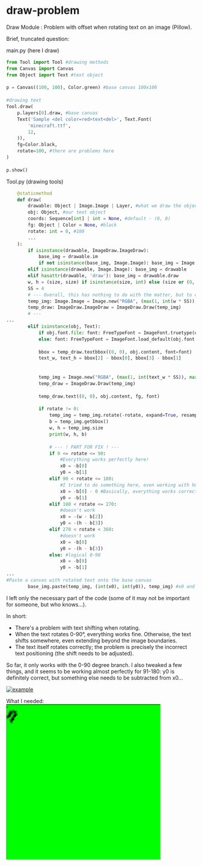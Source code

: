 # draw-problem
Draw Module : Problem with offset when rotating text on an image (Pillow). 

Brief, truncated question:

main.py (here I draw)
```py
from Tool import Tool #drawing methods
from Canvas import Canvas
from Object import Text #text object

p = Canvas((100, 100), Color.green) #base canvas 100x100

#drawing text
Tool.draw(
    p.layers[0].draw, #base canvas
    Text('Sample <del color=red>text<del>', Text.Font(
        'minecraft.ttf',
        12,
    )),
    fg=Color.black,
    rotate=100, #there are problems here
)

p.show()
```

Tool.py (drawing tools)
```py
    @staticmethod
    def draw(
        drawable: Object | Image.Image | Layer, #what we draw the object on (layer/canvas)
        obj: Object, #our text object
        coords: Sequence[int] | int = None, #default - (0, 0)
        fg: Object | Color = None, #black
        rotate: int = 0, #100
        ...
    ):
        if isinstance(drawable, ImageDraw.ImageDraw):
            base_img = drawable.im
            if not isinstance(base_img, Image.Image): base_img = Image.frombytes(base_img.mode, base_img.size, base_img.tobytes())
        elif isinstance(drawable, Image.Image): base_img = drawable
        elif hasattr(drawable, 'draw'): base_img = drawable.draw
        w, h = (size, size) if isinstance(size, int) else (size or (0, 0))
        SS = 4
        # --- Overall, this has nothing to do with the matter, but to clear the fog ---
        temp_img: Image.Image = Image.new("RGBA", (max(1, int(w * SS)), max(1, int(h * SS))), (0, 0, 0, 0)) #temp canvas 
        temp_draw: ImageDraw.ImageDraw = ImageDraw.Draw(temp_img)
        # ---
...
        elif isinstance(obj, Text):
            if obj.font.file: font: FreeTypeFont = ImageFont.truetype(obj.font.file, obj.font.size)
            else: font: FreeTypeFont = ImageFont.load_default(obj.font.size)

            bbox = temp_draw.textbbox((0, 0), obj.content, font=font)
            text_w, text_h = bbox[2] - bbox[0], bbox[3] - bbox[1]
            

            temp_img = Image.new("RGBA", (max(1, int(text_w * SS)), max(1, int(text_h * SS))), (0, 0, 0, 0)) #text canvas
            temp_draw = ImageDraw.Draw(temp_img)

            temp_draw.text((0, 0), obj.content, fg, font)

            if rotate != 0:
                temp_img = temp_img.rotate(-rotate, expand=True, resample=Image.BICUBIC) #new canvas with rotated text
                b = temp_img.getbbox()
                w, h = temp_img.size
                print(w, h, b)
                
                # --- ! PART FOR FIX ! ---
                if 0 <= rotate <= 90:
                    #Everything works perfectly here!
                    x0 = -b[0]
                    y0 = -b[1]
                elif 90 < rotate <= 180: 
                    #I tried to do something here, even working with h&w, but it didn't work out, I only laid the foundation
                    x0 = -b[0] - 0 #Basically, everything works correctly here, but I need to subtract some number... I can't do this manually (set the value, for example: -80...)
                    y0 = -b[1]
                elif 180 < rotate <= 270:
                    #doesn't work 
                    x0 = -(w - b[2]) 
                    y0 = -(h - b[3])
                elif 270 < rotate < 360: 
                    #doesn't work
                    x0 = -b[0]
                    y0 = -(h - b[3])
                else: #logical 0-90
                    x0 = -b[0]
                    y0 = -b[1]
...
#Paste a canvas with rotated text onto the base canvas
        base_img.paste(temp_img, (int(x0), int(y0)), temp_img) #x0 and y0 are the insertion coordinates, which I think need to be adjusted
```

I left only the necessary part of the code (some of it may not be important for someone, but who knows...).

In short:
- There's a problem with text shifting when rotating.
- When the text rotates 0-90°, everything works fine. Otherwise, the text shifts somewhere, even extending beyond the image boundaries.
- The text itself rotates correctly; the problem is precisely the incorrect text positioning (the shift needs to be adjusted).

So far, it only works with the 0-90 degree branch. I also tweaked a few things, and it seems to be working almost perfectly for 91-180: y0 is definitely correct, but something else needs to be subtracted from x0...

[![example][1]][1]

[1]: https://i.sstatic.net/LhEviYod.webp



What I needed:
![needed](/exm/needed.png)

